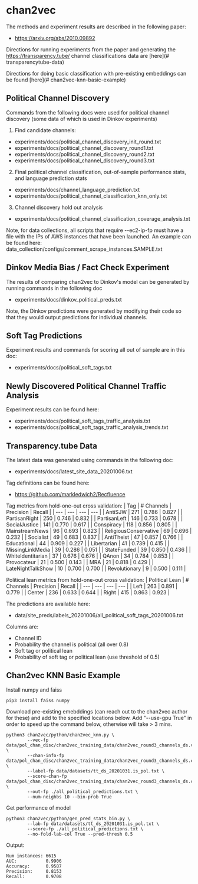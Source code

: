# chan2vec

The methods and experiment results are described in the following paper:
- https://arxiv.org/abs/2010.09892

Directions for running experiments from the paper and generating the https://transparency.tube/ channel classifications data are [here](# transparencytube-data)

Directions for doing basic classification with pre-existing embeddings can be found [here](# chan2vec-knn-basic-example)

## Political Channel Discovery

Commands from the following docs were used for political channel discovery (some data of which is used in Dinkov experiments)

1. Find candidate channels:
- experiments/docs/political_channel_discovery_init_round.txt
- experiments/docs/political_channel_discovery_round1.txt
- experiments/docs/political_channel_discovery_round2.txt
- experiments/docs/political_channel_discovery_round3.txt

2. Final political channel classification, out-of-sample performance stats, and language prediction stats
- experiments/docs/channel_language_prediction.txt
- experiments/docs/political_channel_classification_knn_only.txt

3. Channel discovery hold out analysis
- experiments/docs/political_channel_classification_coverage_analysis.txt

Note, for data collections, all scripts that require --ec2-ip-fp must have a file with the IPs of AWS instances that have been launched.
An example can be found here: data_collection/configs/comment_scrape_instances.SAMPLE.txt


## Dinkov Media Bias / Fact Check Experiment

The results of comparing chan2vec to Dinkov's model can be generated by running commands in the following doc
- experiments/docs/dinkov_political_preds.txt

Note, the Dinkov predictions were generated by modifying their code so that they would output predictions for individual channels.


## Soft Tag Predictions

Experiment results and commands for scoring all out of sample are in this doc:
- experiments/docs/political_soft_tags.txt


## Newly Discovered Political Channel Traffic Analysis

Experiment results can be found here:
- experiments/docs/political_soft_tags_traffic_analysis.txt
- experiments/docs/political_soft_tags_traffic_analysis_trends.txt

## Transparency.tube Data

The latest data was generated using commands in the following doc:
- experiments/docs/latest_site_data_20201006.txt

Tag definitions can be found here:
- https://github.com/markledwich2/Recfluence

Tag metrics from hold-one-out cross validation:
| Tag | # Channels | Precision | Recall |
| --- | --- | --- | --- |
| AntiSJW | 271 | 0.786 | 0.827 | 
| PartisanRight | 250 | 0.746 | 0.832 | 
| PartisanLeft | 146 | 0.733 | 0.678 | 
| SocialJustice | 141 | 0.770 | 0.617 | 
| Conspiracy | 118 | 0.856 | 0.805 | 
| MainstreamNews | 96 | 0.693 | 0.823 | 
| ReligiousConservative | 69 | 0.696 | 0.232 | 
| Socialist | 49 | 0.683 | 0.837 | 
| AntiTheist | 47 | 0.857 | 0.766 | 
| Educational | 44 | 0.909 | 0.227 | 
| Libertarian | 41 | 0.739 | 0.415 | 
| MissingLinkMedia | 39 | 0.286 | 0.051 | 
| StateFunded | 39 | 0.850 | 0.436 | 
| WhiteIdentitarian | 37 | 0.676 | 0.676 | 
| QAnon | 34 | 0.784 | 0.853 | 
| Provocateur | 21 | 0.500 | 0.143 | 
| MRA | 21 | 0.818 | 0.429 | 
| LateNightTalkShow | 10 | 0.700 | 0.700 | 
| Revolutionary | 9 | 0.500 | 0.111 | 

Political lean metrics from hold-one-out cross validation:
| Political Lean | # Channels | Precision | Recall |
| --- | --- | --- | --- |
| Left | 263 | 0.891 | 0.779 |
| Center | 236 | 0.633 | 0.644 |
| Right | 415 | 0.863 | 0.923 |


The predictions are available here:
- data/site_preds/labels_20201006/all_political_soft_tags_20201006.txt

Columns are:
- Channel ID
- Probability the channel is political (all over 0.8)
- Soft tag or political lean
- Probability of soft tag or political lean (use threshold of 0.5)

## Chan2vec KNN Basic Example

Install numpy and faiss
```
pip3 install faiss numpy
```

Download pre-existing emebddings (can reach out to the chan2vec author for these) and add to the specified locations below. Add "--use-gpu True" in order to speed up the command below, otherwise will take > 3 mins.
```
python3 chan2vec/python/chan2vec_knn.py \
        --vec-fp data/pol_chan_disc/chan2vec_training_data/chan2vec_round3_channels_ds.vectors.txt \
        --chan-info-fp data/pol_chan_disc/chan2vec_training_data/chan2vec_round3_channels_ds.chan_info.txt \
        --label-fp data/datasets/tt_ds_20201031.is_pol.txt \
        --score-chan-fp data/pol_chan_disc/chan2vec_training_data/chan2vec_round3_channels_ds.chan_info.channel_ids.txt \
        --out-fp ./all_political_predictions.txt \
        --num-neighbs 10 --bin-prob True
```

Get performance of model
```
python3 chan2vec/python/gen_pred_stats_bin.py \
        --lab-fp data/datasets/tt_ds_20201031.is_pol.txt \
        --score-fp ./all_political_predictions.txt \
        --no-fold-lab-col True --pred-thresh 0.5
```
Output:
```
Num instances: 6615
AUC:           0.9906
Accuracy:      0.9587
Precision:     0.8153
Recall:        0.9708
```
